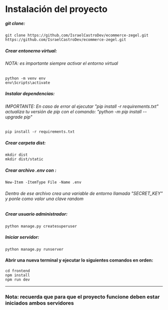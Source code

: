# Instalación del proyecto

#####    git clone:

    git clone https://github.com/IsraelCastroDev/ecommerce-zegel.git https://github.com/IsraelCastroDev/ecommerce-zegel.git
	

##### Crear entonerno virtual:
###### NOTA: es importante siempre activar el entorno virtual


    python -m venv env
    env\Scripts\activate

##### Instalar dependencias:
###### IMPORTANTE: En caso de error al ejecutar "pip install -r requirements.txt" actualiza tu versión de pip con el comando: "python -m pip install --upgrade pip"

    pip install -r requirements.txt

##### Crear carpeta dist:


    mkdir dist
    mkdir dist/static

##### Crear archivo .env con :


    New-Item -ItemType File -Name .env
###### Dentro de ese archivo crea una variable de entorno llamada "SECRET_KEY" y ponle como valor una clave random

##### Crear usuario administrador:


    python manage.py createsuperuser

##### Iniciar servidor:

    python manage.py runserver

#### Abrir una nueva terminal y ejecutar lo siguientes comandos en orden:


    cd frontend
    npm install
    npm run dev

------------

### Nota: recuerda que para que el proyecto funcione deben estar iniciados ambos servidores
